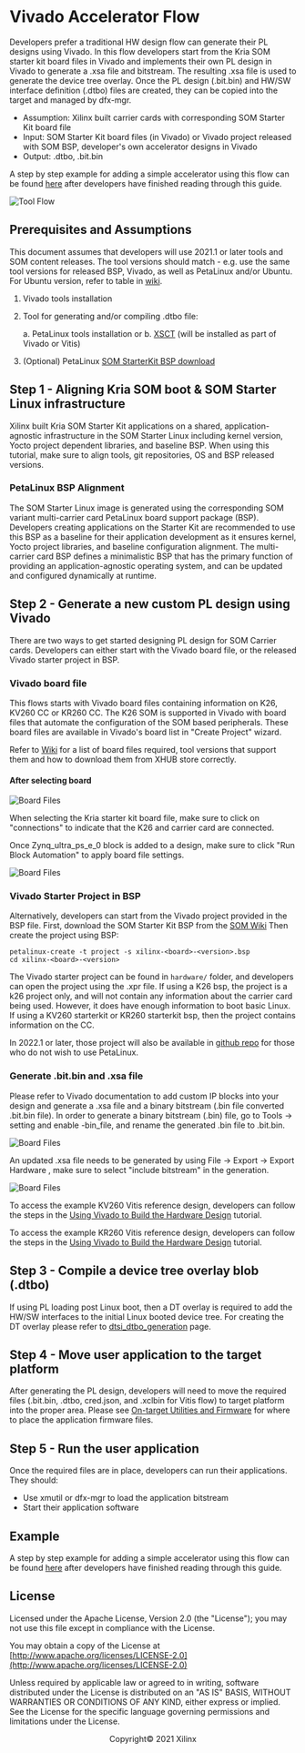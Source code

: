 # Vivado Accelerator Flow

Developers prefer a traditional HW design flow can generate their PL designs using Vivado. In this flow developers start from the Kria SOM starter kit board files in Vivado and implements their own PL design in Vivado to generate a .xsa file and bitstream. The resulting .xsa file is used to generate the device tree overlay. Once the PL design (.bit.bin) and HW/SW interface definition (.dtbo) files are created, they can be copied into the target and managed by dfx-mgr.

* Assumption: Xilinx built carrier cards with corresponding SOM Starter Kit board file
* Input: SOM Starter Kit board files (in Vivado) or Vivado project released with SOM BSP, developer's own accelerator designs in Vivado
* Output: .dtbo, .bit.bin

A step by step example for adding a simple accelerator using this flow can be found [here](./vivado_accel_example.md) after developers have finished reading through this guide.

![Tool Flow](./media/tool_flow_vivado_accel.PNG)

## Prerequisites and Assumptions

This document assumes that developers will use 2021.1 or later tools and SOM content releases. The tool versions should match - e.g. use the same tool versions for released BSP, Vivado, as well as PetaLinux and/or Ubuntu. For Ubuntu version, refer to table in [wiki](https://xilinx-wiki.atlassian.net/wiki/spaces/A/pages/1641152513/Kria+K26+SOM#Ubuntu-LTS).

1. Vivado tools installation
2. Tool for generating and/or compiling .dtbo file:

     a. PetaLinux tools installation or
     b. [XSCT](https://www.xilinx.com/html_docs/xilinx2021_1/vitis_doc/XSCT.html) (will be installed as part of Vivado or Vitis)
3. (Optional) PetaLinux [SOM StarterKit BSP download](https://xilinx-wiki.atlassian.net/wiki/spaces/A/pages/1641152513/Kria+K26+SOM#PetaLinux-Board-Support-Packages)

## Step 1 - Aligning Kria SOM boot & SOM Starter Linux infrastructure

Xilinx built Kria SOM Starter Kit applications on a shared, application-agnostic infrastructure in the SOM Starter Linux including kernel version, Yocto project dependent libraries, and baseline BSP. When using this tutorial, make sure to align tools, git repositories, OS and BSP released versions.

### PetaLinux BSP Alignment

The SOM Starter Linux image is generated using the corresponding SOM variant multi-carrier card PetaLinux board support package (BSP). Developers creating applications on the Starter Kit are recommended to use this BSP as a baseline for their application development as it ensures kernel, Yocto project libraries, and baseline configuration alignment. The multi-carrier card BSP defines a minimalistic BSP that has the primary function of providing an application-agnostic operating system, and can be updated and configured dynamically at runtime.

## Step 2 - Generate a new custom PL design using Vivado

There are two ways to get started designing PL design for SOM Carrier cards. Developers can either start with the Vivado board file, or the released Vivado starter project in BSP.

### Vivado board file

This flows starts with Vivado board files containing information on K26, KV260 CC or KR260 CC. The K26 SOM is supported in Vivado with board files that automate the configuration of the SOM based peripherals. These board files are available in Vivado's board list in "Create Project" wizard.

Refer to [Wiki](https://xilinx-wiki.atlassian.net/wiki/spaces/A/pages/1641152513/Kria+K26+SOM#Vivado-Board-Support-Packages) for a list of board files required, tool versions that support them and how to download them from XHUB store correctly. 

#### After selecting board

![Board Files](./media/tool_flow_boardfile.PNG)

When selecting the Kria starter kit board file, make sure to click on "connections" to indicate that the K26 and carrier card are connected.

Once Zynq_ultra_ps_e_0 block is added to a design, make sure to click "Run Block Automation" to apply board file settings.

![Board Files](./media/tool_flow_block_automation_marked.PNG)

### Vivado Starter Project in BSP

Alternatively, developers can start from the Vivado project provided in the BSP file.
First, download the SOM Starter Kit BSP from the [SOM Wiki](https://xilinx-wiki.atlassian.net/wiki/spaces/A/pages/1641152513/Kria+K26+SOM#PetaLinux-Board-Support-Packages)
Then create the project using BSP:

```shell
petalinux-create -t project -s xilinx-<board>-<version>.bsp
cd xilinx-<board>-<version>
```

The Vivado starter project can be found in ```hardware/``` folder, and developers can open the project using the .xpr file. If using a K26 bsp, the project is a k26 project only, and will not contain any information about the carrier card being used. However, it does have enough information to boot basic Linux. If using a KV260 starterkit or KR260 starterkit bsp, then the project contains information on the CC.

In 2022.1 or later, those project will also be available in [github repo](https://github.com/Xilinx/kria-base-hardware) for those who do not wish to use PetaLinux.

### Generate .bit.bin and .xsa file

Please refer to Vivado documentation to add custom IP blocks into your design and generate a .xsa file and a binary bitstream (.bin file converted .bit.bin file). In order to generate a binary bitstream (.bin) file, go to Tools -> setting and enable -bin_file, and rename the generated .bin file to .bit.bin.

![Board Files](./media/tool_flow_binfile.PNG)

An updated .xsa file needs to be generated by using File -> Export -> Export Hardware , make sure to select "include bitstream" in the generation.

![Board Files](./media/tool_flow_xsa_gen.PNG)

To access the example KV260 Vitis reference design, developers can follow the steps in the [Using Vivado to Build the Hardware Design](https://xilinx.github.io/kria-apps-docs/kv260/2022.1/build/html/docs/build_vivado_design.html) tutorial.

To access the example KR260 Vitis reference design, developers can follow the steps in the [Using Vivado to Build the Hardware Design](https://xilinx.github.io/kria-apps-docs/kr260/build/html/docs/build_vivado_design.html) tutorial.

## Step 3 - Compile a device tree overlay blob (.dtbo)

If using PL loading post Linux boot, then a DT overlay is required to add the HW/SW interfaces to the initial Linux booted device tree. For creating the DT overlay please refer to [dtsi_dtbo_generation](./dtsi_dtbo_generation.md) page.

## Step 4 - Move user application to the target platform

After generating the PL design, developers will need to move the required files (.bit.bin, .dtbo, cred.json, and .xclbin for Vitis flow) to target platform into the proper area. Please see [On-target Utilities and Firmware](./target.md) for where to place the application firmware files.

## Step 5 - Run the user application

Once the required files are in place, developers can run their applications. They should:

* Use xmutil or dfx-mgr to load the application bitstream
* Start their application software

## Example

A step by step example for adding a simple accelerator using this flow can be found [here](./vivado_accel_example.md) after developers have finished reading through this guide.

## License

Licensed under the Apache License, Version 2.0 (the "License"); you may not use this file except in compliance with the License.

You may obtain a copy of the License at
[http://www.apache.org/licenses/LICENSE-2.0](http://www.apache.org/licenses/LICENSE-2.0)

Unless required by applicable law or agreed to in writing, software distributed under the License is distributed on an "AS IS" BASIS, WITHOUT WARRANTIES OR CONDITIONS OF ANY KIND, either express or implied. See the License for the specific language governing permissions and limitations under the License.

<p align="center">Copyright&copy; 2021 Xilinx</p>
